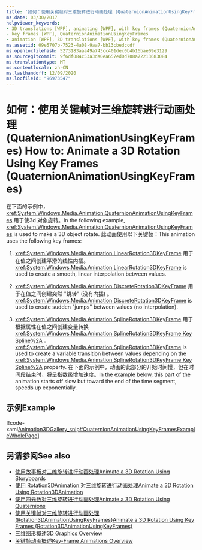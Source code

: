 ```yaml
---
title: '如何：使用关键帧对三维旋转进行动画处理 (QuaternionAnimationUsingKeyFrames) '
ms.date: 03/30/2017
helpviewer_keywords:
- 3D translations [WPF], animating [WPF], with key frames (QuaternionAnimationUsingKeyFrames)
- key frames [WPF], QuaternionAnimationUsingKeyFrames
- animation [WPF], 3D translations [WPF], with key frames (QuaternionAnimationUsingKeyFrames)
ms.assetid: 09e5707b-7523-4a08-9aa7-bb13cbedccdf
ms.openlocfilehash: 5273183aaa49a743cc401dec0b4b16bae09e3129
ms.sourcegitcommit: 9f6df084c53a3da0ea657ed0d708a72213683084
ms.translationtype: MT
ms.contentlocale: zh-CN
ms.lasthandoff: 12/09/2020
ms.locfileid: "96973547"
---
```

# <a name="how-to-animate-a-3d-rotation-using-key-frames-quaternionanimationusingkeyframes"></a><span data-ttu-id="f8601-102">如何：使用关键帧对三维旋转进行动画处理 (QuaternionAnimationUsingKeyFrames) </span><span class="sxs-lookup"><span data-stu-id="f8601-102">How to: Animate a 3D Rotation Using Key Frames (QuaternionAnimationUsingKeyFrames)</span></span>
<span data-ttu-id="f8601-103">在下面的示例中， <xref:System.Windows.Media.Animation.QuaternionAnimationUsingKeyFrames> 用于使3d 对象旋转。</span><span class="sxs-lookup"><span data-stu-id="f8601-103">In the following example, <xref:System.Windows.Media.Animation.QuaternionAnimationUsingKeyFrames> is used to make a 3D object rotate.</span></span> <span data-ttu-id="f8601-104">此动画使用以下关键帧：</span><span class="sxs-lookup"><span data-stu-id="f8601-104">This animation uses the following key frames:</span></span>  
  
1. <span data-ttu-id="f8601-105"><xref:System.Windows.Media.Animation.LinearRotation3DKeyFrame> 用于在值之间创建平滑的线性内插。</span><span class="sxs-lookup"><span data-stu-id="f8601-105"><xref:System.Windows.Media.Animation.LinearRotation3DKeyFrame> is used to create a smooth, linear interpolation between values.</span></span>  
  
2. <span data-ttu-id="f8601-106"><xref:System.Windows.Media.Animation.DiscreteRotation3DKeyFrame> 用于在值之间创建突然 "跳转" (没有内插) 。</span><span class="sxs-lookup"><span data-stu-id="f8601-106"><xref:System.Windows.Media.Animation.DiscreteRotation3DKeyFrame> is used to create sudden "jumps" between values (no interpolation).</span></span>  
  
3. <span data-ttu-id="f8601-107"><xref:System.Windows.Media.Animation.SplineRotation3DKeyFrame> 用于根据属性在值之间创建变量转换 <xref:System.Windows.Media.Animation.SplineRotation3DKeyFrame.KeySpline%2A> 。</span><span class="sxs-lookup"><span data-stu-id="f8601-107"><xref:System.Windows.Media.Animation.SplineRotation3DKeyFrame> is used to create a variable transition between values depending on the <xref:System.Windows.Media.Animation.SplineRotation3DKeyFrame.KeySpline%2A> property.</span></span> <span data-ttu-id="f8601-108">在下面的示例中，动画的此部分的开始时间慢，但在时间段结束时，将呈指数级增加速度。</span><span class="sxs-lookup"><span data-stu-id="f8601-108">In the example below, this part of the animation starts off slow but toward the end of the time segment, speeds up exponentially.</span></span>  
  
## <a name="example"></a><span data-ttu-id="f8601-109">示例</span><span class="sxs-lookup"><span data-stu-id="f8601-109">Example</span></span>  
 [!code-xaml[Animation3DGallery_snip#QuaternionAnimationUsingKeyFramesExampleWholePage](~/samples/snippets/csharp/VS_Snippets_Wpf/Animation3DGallery_snip/CS/QuaternionAnimationUsingKeyFramesExample.xaml#quaternionanimationusingkeyframesexamplewholepage)]  
  
## <a name="see-also"></a><span data-ttu-id="f8601-110">另请参阅</span><span class="sxs-lookup"><span data-stu-id="f8601-110">See also</span></span>

- [<span data-ttu-id="f8601-111">使用故事板对三维旋转进行动画处理</span><span class="sxs-lookup"><span data-stu-id="f8601-111">Animate a 3D Rotation Using Storyboards</span></span>](how-to-animate-a-3-d-rotation-using-storyboards.md)
- [<span data-ttu-id="f8601-112">使用 Rotation3DAnimation 对三维旋转进行动画处理</span><span class="sxs-lookup"><span data-stu-id="f8601-112">Animate a 3D Rotation Using Rotation3DAnimation</span></span>](how-to-animate-a-3-d-rotation-using-rotation3danimation.md)
- [<span data-ttu-id="f8601-113">使用四元数对三维旋转进行动画处理</span><span class="sxs-lookup"><span data-stu-id="f8601-113">Animate a 3D Rotation Using Quaternions</span></span>](how-to-animate-a-3-d-rotation-using-quaternions.md)
- [<span data-ttu-id="f8601-114">使用关键帧对三维旋转进行动画处理 (Rotation3DAnimationUsingKeyFrames)</span><span class="sxs-lookup"><span data-stu-id="f8601-114">Animate a 3D Rotation Using Key Frames (Rotation3DAnimationUsingKeyFrames)</span></span>](how-to-animate-a-3-d-rotation-using-key-frames.md)
- [<span data-ttu-id="f8601-115">三维图形概述</span><span class="sxs-lookup"><span data-stu-id="f8601-115">3D Graphics Overview</span></span>](3-d-graphics-overview.md)
- [<span data-ttu-id="f8601-116">关键帧动画概述</span><span class="sxs-lookup"><span data-stu-id="f8601-116">Key-Frame Animations Overview</span></span>](key-frame-animations-overview.md)
